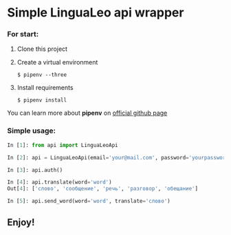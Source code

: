 # Simple LinguaLeo api wrapper

### For start:
1. Clone this project
2. Create a virtual environment
    
    `$ pipenv --three`
3. Install requirements

    `$ pipenv install`

You can learn more about **pipenv** on [official github page](https://github.com/kennethreitz/pipenv)
### Simple usage:
```python
In [1]: from api import LinguaLeoApi

In [2]: api = LinguaLeoApi(email='your@mail.com', password='yourpassword')

In [3]: api.auth()

In [4]: api.translate(word='word')
Out[4]: ['слово', 'сообщение', 'речь', 'разговор', 'обещание']

In [5]: api.send_word(word='word', translate='слово')
```

## Enjoy!